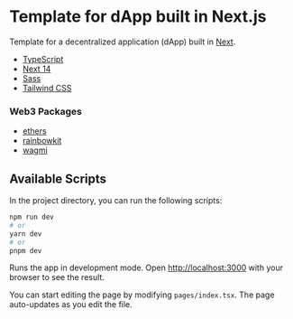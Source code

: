 # Template for dApp built in Next.js

Template for a decentralized application (dApp) built in [Next](https://nextjs.org).

- [TypeScript](https://www.typescriptlang.org)
- [Next 14](https://nextjs.org/blog/next-14)
- [Sass](https://sass-lang.com)
- [Tailwind CSS](https://tailwindcss.com)

### Web3 Packages

- [ethers](https://docs.ethers.org/v5/)
- [rainbowkit](https://www.rainbowkit.com)
- [wagmi](https://wagmi.sh)

## Available Scripts

In the project directory, you can run the following scripts:

```bash
npm run dev
# or
yarn dev
# or
pnpm dev
```

Runs the app in development mode.
Open [http://localhost:3000](http://localhost:3000) with your browser to see the result.

You can start editing the page by modifying `pages/index.tsx`. The page auto-updates as you edit the file.
